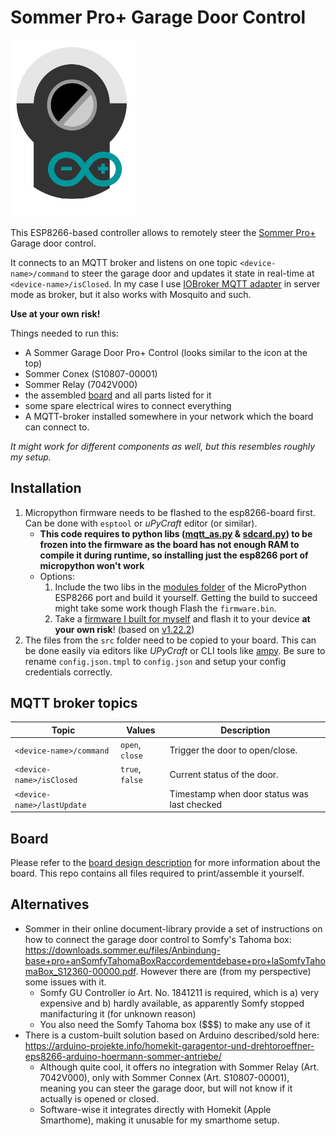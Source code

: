 # Sommer Pro+ Garage Door Control
<img src="sommerpro.svg" width="200" algin="right">

This ESP8266-based controller allows to remotely steer the [Sommer Pro+](https://www.sommer.eu/de/sommer-pro-plus.html) Garage door control.

It connects to an MQTT broker and listens on one topic `<device-name>/command` to steer the garage door and updates it state in real-time at `<device-name>/isClosed`. In my case I use [IOBroker MQTT adapter](https://github.com/ioBroker/ioBroker.mqtt) in server mode as broker, but it also works with Mosquito and such.

**Use at your own risk!**

Things needed to run this:
- A Sommer Garage Door Pro+ Control (looks similar to the icon at the top)
- Sommer Conex (S10807-00001)
- Sommer Relay (7042V000)
- the assembled [board](board/README.md) and all parts listed for it
- some spare electrical wires to connect everything
- A MQTT-broker installed somewhere in your network which the board can connect to.

_It might work for different components as well, but this resembles roughly my setup._

## Installation
1. Micropython firmware needs to be flashed to the esp8266-board first. Can be done with `esptool` or _uPyCraft_ editor (or similar).
    - **This code requires to python libs ([mqtt_as.py](https://github.com/peterhinch/micropython-mqtt/blob/master/mqtt_as/mqtt_as.py) & [sdcard.py](https://github.com/micropython/micropython-lib/blob/master/micropython/drivers/storage/sdcard/sdcard.py)) to be frozen into the firmware as the board has not enough RAM to compile it during runtime, so installing just the esp8266 port of micropython won't work**
    - Options:
        1. Include the two libs in the [modules folder](https://github.com/micropython/micropython/tree/master/ports/esp8266/modules) of the MicroPython ESP8266 port and build it yourself. Getting the build to succeed might take some work though Flash the `firmware.bin`.
        2. Take a [firmware I built for myself](mpy-firmware/firmware.bin) and flash it to your device **at your own risk**! (based on [v1.22.2](https://github.com/micropython/micropython/releases/tag/v1.22.2))
2. The files from the `src` folder need to be copied to your board. This can be done easily via editors like _UPyCraft_ or CLI tools like [ampy](https://github.com/scientifichackers/ampy). Be sure to rename `config.json.tmpl` to `config.json` and setup your config credentials correctly.

## MQTT broker topics
| Topic | Values | Description |
|-------|--------|-------------|
|`<device-name>/command`| `open`, `close` | Trigger the door to open/close. |
|`<device-name>/isClosed` | `true`, `false` | Current status of the door. |
|`<device-name>/lastUpdate` | | Timestamp when door status was last checked |

## Board
Please refer to the [board design description](board/README.md) for more information about the board. This repo contains all files required to print/assemble it yourself.

## Alternatives
- Sommer in their online document-library provide a set of instructions on how to connect the garage door control to Somfy's Tahoma box: https://downloads.sommer.eu/files/Anbindung-base+pro+anSomfyTahomaBoxRaccordementdebase+pro+laSomfyTahomaBox_S12360-00000.pdf. However there are (from my perspective) some issues with it.
  - Somfy GU Controller io Art. No. 1841211 is required, which is a) very expensive and b) hardly available, as apparently Somfy stopped manifacturing it (for unknown reason)
  - You also need the Somfy Tahoma box ($$$) to make any use of it
- There is a custom-built solution based on Arduino described/sold here: https://arduino-projekte.info/homekit-garagentor-und-drehtoroeffner-eps8266-arduino-hoermann-sommer-antriebe/
  - Although quite cool, it offers no integration with Sommer Relay (Art. 7042V000), only with Sommer Connex (Art. S10807-00001), meaning you can steer the garage door, but will not know if it actually is opened or closed.
  - Software-wise it integrates directly with Homekit (Apple Smarthome), making it unusable for my smarthome setup.